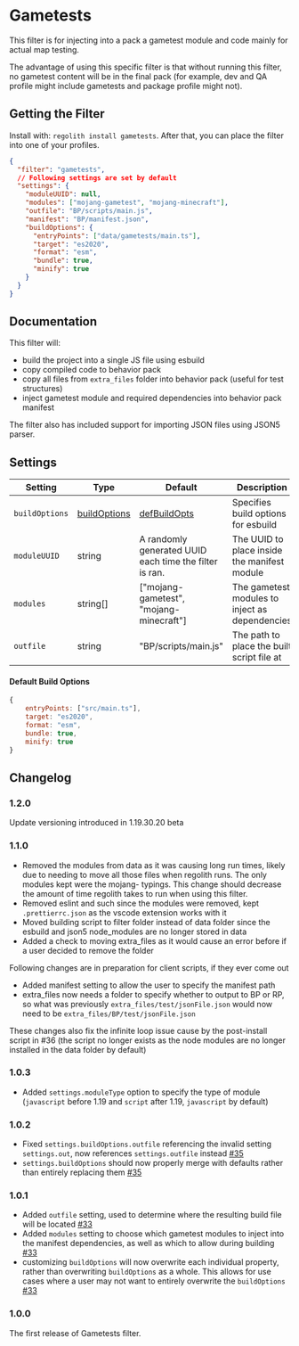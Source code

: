 # Gametests

This filter is for injecting into a pack a gametest module and code mainly for actual map testing.

The advantage of using this specific filter is that without running this filter, no gametest content will be in the final pack (for example, dev and QA profile might include gametests and package profile might not).

## Getting the Filter

Install with: `regolith install gametests`. After that, you can place the filter into one of your profiles.

```json
{
  "filter": "gametests",
  // Following settings are set by default
  "settings": {
    "moduleUUID": null,
    "modules": ["mojang-gametest", "mojang-minecraft"],
    "outfile": "BP/scripts/main.js",
    "manifest": "BP/manifest.json",
    "buildOptions": {
      "entryPoints": ["data/gametests/main.ts"],
      "target": "es2020",
      "format": "esm",
      "bundle": true,
      "minify": true
    }
  }
}
```

## Documentation

This filter will:

- build the project into a single JS file using esbuild
- copy compiled code to behavior pack
- copy all files from `extra_files` folder into behavior pack (useful for test structures)
- inject gametest module and required dependencies into behavior pack manifest

The filter also has included support for importing JSON files using JSON5 parser.

## Settings

| Setting        | Type                                                     | Default                                                | Description                                    |
| -------------- | -------------------------------------------------------- | ------------------------------------------------------ | ---------------------------------------------- |
| `buildOptions` | [buildOptions](https://esbuild.github.io/api/#build-api) | [defBuildOpts](#default-build-options)                 | Specifies build options for esbuild            |
| `moduleUUID`   | string                                                   | A randomly generated UUID each time the filter is ran. | The UUID to place inside the manifest module   |
| `modules`      | string[]                                                 | ["mojang-gametest", "mojang-minecraft"]                | The gametest modules to inject as dependencies |
| `outfile`      | string                                                   | "BP/scripts/main.js"                                      | The path to place the built script file at     |

#### Default Build Options

```js
{
    entryPoints: ["src/main.ts"],
    target: "es2020",
    format: "esm",
    bundle: true,
    minify: true
}
```

## Changelog

### 1.2.0 

Update versioning introduced in 1.19.30.20 beta

### 1.1.0

 - Removed the modules from data as it was causing long run times, likely due to needing to move all those files when regolith runs. The only modules kept were the mojang- typings. This change should decrease the amount of time regolith takes to run when using this filter.
 - Removed eslint and such since the modules were removed, kept `.prettierrc.json` as the vscode extension works with it
 - Moved building script to filter folder instead of data folder since the esbuild and json5 node_modules are no longer stored in data
 - Added a check to moving extra_files as it would cause an error before if a user decided to remove the folder

Following changes are in preparation for client scripts, if they ever come out

 - Added manifest setting to allow the user to specify the manifest path
 - extra_files now needs a folder to specify whether to output to BP or RP, so what was previously `extra_files/test/jsonFile.json` would now need to be `extra_files/BP/test/jsonFile.json`

These changes also fix the infinite loop issue cause by the post-install script in #36 (the script no longer exists as the node modules are no longer installed in the data folder by default)


### 1.0.3

 - Added `settings.moduleType` option to specify the type of module (`javascript` before 1.19 and `script` after 1.19, `javascript` by default)

### 1.0.2

 - Fixed `settings.buildOptions.outfile` referencing the invalid setting `settings.out`, now references `settings.outfile` instead [#35](https://github.com/Bedrock-OSS/regolith-filters/pull/35)
 - `settings.buildOptions` should now properly merge with defaults rather than entirely replacing them [#35](https://github.com/Bedrock-OSS/regolith-filters/pull/35)

### 1.0.1

 - Added `outfile` setting, used to determine where the resulting build file will be located [#33](https://github.com/Bedrock-OSS/regolith-filters/pull/33)
 - Added `modules` setting to choose which gametest modules to inject into the manifest dependencies, as well as which to allow during building [#33](https://github.com/Bedrock-OSS/regolith-filters/pull/33)
 - customizing `buildOptions` will now overwrite each individual property, rather than overwriting `buildOptions` as a whole. This allows for use cases where a user may not want to entirely overwrite the `buildOptions` [#33](https://github.com/Bedrock-OSS/regolith-filters/pull/33)

### 1.0.0

The first release of Gametests filter.

